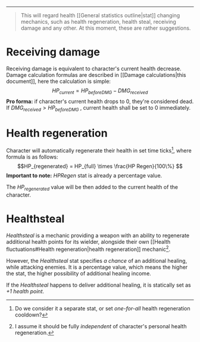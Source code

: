 ___

>This will regard health [[General statistics outline|stat]] changing mechanics, such as health regeneration, health steal, receiving damage and any other. At this moment, these are rather suggestions.


# Receiving damage

Receiving damage is equivalent to character's current health decrease. Damage calculation formulas are described in [[Damage calculations|this document]], here the calculation is simple:
$$HP_{current} = HP_{beforeDMG} - DMG_{received}$$
**Pro forma:** if character's current health drops to 0, they're considered dead. If $DMG_{received} > HP_{beforeDMG}$ , current health shall be set to 0 immediately.

# Health regeneration

Character will automatically regenerate their health in set time ticks[^1], where formula is as follows:
$$HP_{regenerated} = HP_{full} \times \frac{HP Regen}{100\%} $$
**Important to note:** $HPRegen$ stat is already a percentage value.

The $HP_{regenerated}$ value will be then added to the current health of the character.

# Healthsteal

*Healthsteal* is a mechanic providing a weapon with an ability to regenerate additional health points for its wielder, alongside their own [[Health fluctuations#Health regeneration|health regeneration]] mechanic[^2].  

However, the *Healthsteal* stat specifies *a chance* of an additional healing, while attacking enemies. It is a percentage value, which means the higher the stat, the higher possibility of additional healing income. 

If the *Healthsteal* happens to deliver additional healing, it is statically set as *+1 health point*.


[^1]: Do we consider it a separate stat, or set *one-for-all* health regeneration cooldown?
[^2]: I assume it should be fully *independent* of character's personal health regeneration.